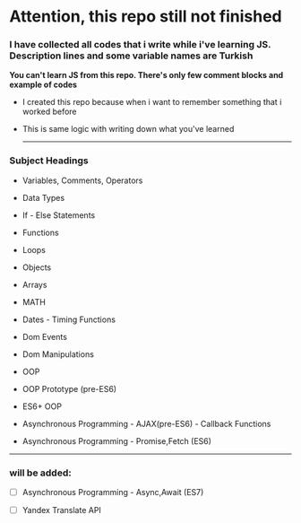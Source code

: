 
# Attention, this repo still not finished

  

### I have collected all codes that i write while i've learning JS. Description lines and some variable names are Turkish

  

**You can't learn JS from this repo. There's only few comment blocks and example of codes**

  

* I created this repo because when i want to remember something that i worked before

  

* This is same logic with writing down what you've learned

  ---

### Subject Headings

  

* Variables, Comments, Operators

* Data Types

* If - Else Statements

* Functions

* Loops

* Objects

* Arrays

* MATH

* Dates - Timing Functions

* Dom Events

* Dom Manipulations

* OOP

* OOP Prototype (pre-ES6)

* ES6+ OOP

* Asynchronous Programming - AJAX(pre-ES6) - Callback Functions

* Asynchronous Programming - Promise,Fetch (ES6)



---
### will be added:


 * [ ] Asynchronous Programming - Async,Await (ES7)
 * [ ] Yandex Translate API

 